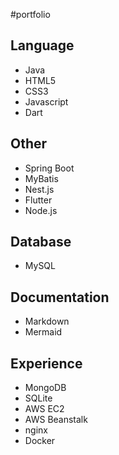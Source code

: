 #portfolio

## Language
- Java
- HTML5
- CSS3
- Javascript
- Dart

## Other
- Spring Boot
- MyBatis
- Nest.js
- Flutter
- Node.js

## Database
- MySQL

## Documentation
- Markdown
- Mermaid

## Experience
- MongoDB
- SQLite
- AWS EC2
- AWS Beanstalk
- nginx
- Docker